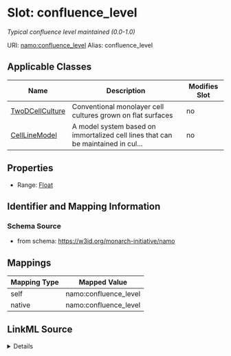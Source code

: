 

# Slot: confluence_level 


_Typical confluence level maintained (0.0-1.0)_





URI: [namo:confluence_level](https://w3id.org/monarch-initiative/namo/confluence_level)
Alias: confluence_level

<!-- no inheritance hierarchy -->





## Applicable Classes

| Name | Description | Modifies Slot |
| --- | --- | --- |
| [TwoDCellCulture](TwoDCellCulture.md) | Conventional monolayer cell cultures grown on flat surfaces |  no  |
| [CellLineModel](CellLineModel.md) | A model system based on immortalized cell lines that can be maintained in cul... |  no  |






## Properties

* Range: [Float](Float.md)




## Identifier and Mapping Information






### Schema Source


* from schema: https://w3id.org/monarch-initiative/namo




## Mappings

| Mapping Type | Mapped Value |
| ---  | ---  |
| self | namo:confluence_level |
| native | namo:confluence_level |




## LinkML Source

<details>
```yaml
name: confluence_level
description: Typical confluence level maintained (0.0-1.0)
from_schema: https://w3id.org/monarch-initiative/namo
rank: 1000
alias: confluence_level
owner: TwoDCellCulture
domain_of:
- TwoDCellCulture
range: float

```
</details>